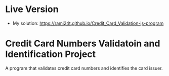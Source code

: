 # Live Version
- My solution: https://rami24t.github.io/Credit_Card_Validation-js-program

# Credit Card Numbers Validatoin and Identification Project

A program that validates credit card numbers and identifies the card issuer.
